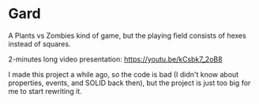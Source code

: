 # Gard
A Plants vs Zombies kind of game, but the playing field consists of hexes instead of squares.

2-minutes long video presentation: https://youtu.be/kCsbk7_2oB8

I made this project a while ago, so the code is bad (I didn't know about properties, events, and SOLID back then), but the project is just too big for me to start rewriting it.
